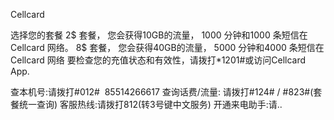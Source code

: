 Cellcard


选择您的套餐 2$ 套餐， 您会获得10GB的流量， 1000 分钟和1000 条短信在Cellcard 网络。
8$ 套餐， 您会获得40GB的流量， 5000 分钟和4000 条短信在Cellcard 网络
要检查您的充值状态和有效性，请拨打*1201#或访问Cellcard App.






查本机号:请拨打#012#    85514266617
查询话费/流量:  请拨打#124# / #823#(套餐统一查询) 
客服热线:请拨打812(转3号键中文服务) 开通来电助手:请..
